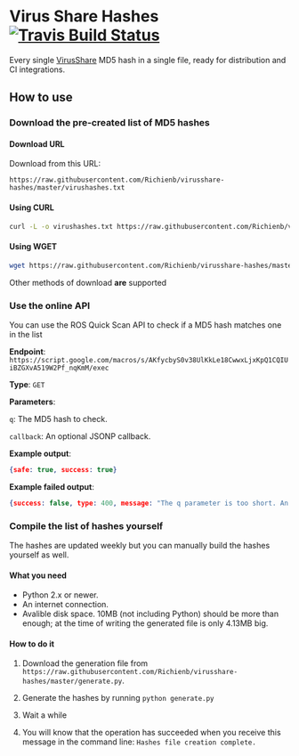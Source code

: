 # Virus Share Hashes [![Travis Build Status](https://img.shields.io/travis/com/Richienb/virusshare-hashes.svg?style=for-the-badge&logo=travis&label=Travis%20Build)](https://travis-ci.com/Richienb/virusshare-hashes)

Every single [VirusShare](https://virusshare.com/hashes.4n6) MD5 hash in a single file, ready for distribution and CI integrations.

## How to use

### Download the pre-created list of MD5 hashes

#### Download URL

Download from this URL:
```
https://raw.githubusercontent.com/Richienb/virusshare-hashes/master/virushashes.txt
```

#### Using CURL

```sh
curl -L -o virushashes.txt https://raw.githubusercontent.com/Richienb/virusshare-hashes/master/virushashes.txt
```

#### Using WGET

```sh
wget https://raw.githubusercontent.com/Richienb/virusshare-hashes/master/virushashes.txt
```

Other methods of download **are** supported

### Use the online API

You can use the ROS Quick Scan API to check if a MD5 hash matches one in the list

**Endpoint**: `https://script.google.com/macros/s/AKfycbyS0v38UlKkLe18CwwxLjxKpQ1CQIUiBZGXvA519W2Pf_nqKmM/exec`

**Type**: `GET`

**Parameters**:

`q`: The MD5 hash to check.

`callback`: An optional JSONP callback.

**Example output**:

```json
{safe: true, success: true}
```

**Example failed output**:

```json
{success: false, type: 400, message: "The q parameter is too short. An MD5 hash is exactly 32 characters long."}
```

### Compile the list of hashes yourself

The hashes are updated weekly but you can manually build the hashes yourself as well.

#### What you need

- Python 2.x or newer.
- An internet connection.
- Avalible disk space. 10MB (not including Python) should be more than enough; at the time of writing the generated file is only 4.13MB big.

#### How to do it

1. Download the generation file from `https://raw.githubusercontent.com/Richienb/virusshare-hashes/master/generate.py`. 
  
2. Generate the hashes by running `python generate.py`

3. Wait a while

4. You will know that the operation has succeeded when you receive this message in the command line: `Hashes file creation complete.`
